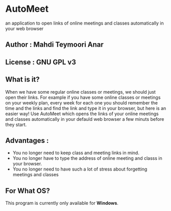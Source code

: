 # AutoMeet
an application to open links of online meetings and classes automatically in your web browser
## Author : Mahdi Teymoori Anar
## License : GNU GPL v3
## What is it?
When we have some regular online classes or meetings, we should just open their links. For example if you have some online classes or meetings on your weekly plan, every week for each one you should remember the time and the links and find the link and type it in your browser, but here is an easier way! Use AutoMeet which opens the links of your online meetings and classes automatically in your defauld web browser a few minuts before they start.
## Advantages :
<ul>
  <li> You no longer need to keep class and meeting links in mind. </li>
  <li> You no longer have to type the address of online meeting and classs in your browser. </li>
  <li> You no longer need to have such a lot of stress about forgetting meetings and classes </li>
</ul>

## For What OS?
This program is currently only available for <b>Windows</b>.
